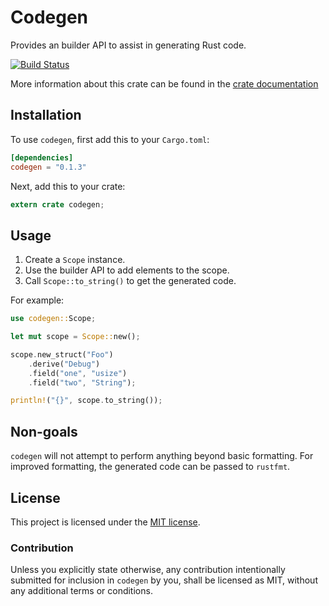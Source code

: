 # Codegen

Provides an builder API to assist in generating Rust code.

[![Build Status](https://travis-ci.org/carllerche/codegen.svg?branch=master)](https://travis-ci.org/carllerche/codegen)

More information about this crate can be found in the [crate documentation][dox]

[dox]: https://docs.rs/codegen/0.1.1/codegen/

## Installation

To use `codegen`, first add this to your `Cargo.toml`:

```toml
[dependencies]
codegen = "0.1.3"
```

Next, add this to your crate:

```rust
extern crate codegen;
```

## Usage

1) Create a `Scope` instance.
2) Use the builder API to add elements to the scope.
3) Call `Scope::to_string()` to get the generated code.

For example:

```rust
use codegen::Scope;

let mut scope = Scope::new();

scope.new_struct("Foo")
    .derive("Debug")
    .field("one", "usize")
    .field("two", "String");

println!("{}", scope.to_string());
```

## Non-goals

`codegen` will not attempt to perform anything beyond basic formatting. For
improved formatting, the generated code can be passed to `rustfmt`.

## License

This project is licensed under the [MIT license](LICENSE).

### Contribution

Unless you explicitly state otherwise, any contribution intentionally submitted
for inclusion in `codegen` by you, shall be licensed as MIT, without any
additional terms or conditions.
